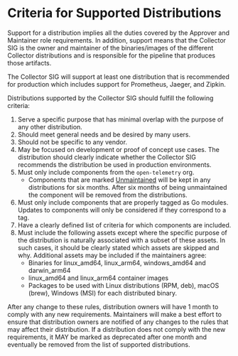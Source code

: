 # Criteria for Supported Distributions

Support for a distribution implies all the duties covered by the Approver and Maintainer role requirements. In addition, support means that the Collector SIG is the owner and maintainer of the binaries/images of the different Collector distributions and is responsible for the pipeline that produces those artifacts.

The Collector SIG will support at least one distribution that is recommended for production which includes support for Prometheus, Jaeger, and Zipkin.

Distributions supported by the Collector SIG should fulfill the following criteria:

1. Serve a specific purpose that has minimal overlap with the purpose of any other distribution.
2. Should meet general needs and be desired by many users.
3. Should not be specific to any vendor.
4. May be focused on development or proof of concept use cases.  The distribution should clearly indicate whether the Collector SIG recommends the distribution be used in production environments.
5. Must only include components from the `open-telemetry` org.
    - Components that are marked [Unmaintained](https://github.com/open-telemetry/opentelemetry-collector#unmaintained) will be kept in any distributions for six months. After six months of being unmaintained the component will be removed from the distributions.
6. Must only include components that are properly tagged as Go modules. Updates to components will only be considered if they correspond to a tag.
7. Have a clearly defined list of criteria for which components are included.
8. Must include the following assets except where the specific purpose of the distribution is naturally associated with a subset of these assets. In such cases, it should be clearly stated which assets are skipped and why.  Additional assets may be included if the maintainers agree:
    - Binaries for linux_amd64, linux_arm64, windows_amd64 and darwin_arm64
    - linux_amd64 and linux_arm64 container images
    - Packages to be used with Linux distributions (RPM, deb), macOS (brew), Windows (MSI) for each distributed binary.

After any change to these rules, distribution owners will have 1 month to comply with any new requirements.
Maintainers will make a best effort to ensure that distribution owners are notified of any changes to the rules that may affect their distribution.
If a distribution does not comply with the new requirements, it MAY be marked as deprecated after one month and eventually be removed from the list of supported distributions.
